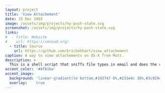 ```yaml
---
layout: project
title: 'View Attachement'
date: 25 Dec 2003
image: /assets/img/projects/hy-push-state.svg
screenshot: /assets/img/projects/hy-push-state.svg
links:
#  - title: Website
#    url: https://xmonad.org/
  - title: Source
    url: https://github.com/EricGebhart/view_attachement
caption: A way to view attachements on OS-X from Mutt.
description: >
  This is a shell script that sniffs file types in email and does the right thing.
accent_color: '#4fb1ba'
accent_image:
  background: 'linear-gradient(to bottom,#193747 0%,#233e4c 30%,#3c929e 50%,#d5d5d4 70%,#cdccc8 100%)'
  overlay:    true
---
```

